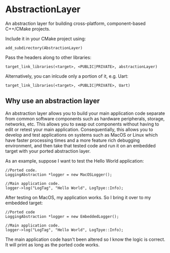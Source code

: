 # AbstractionLayer
An abstraction layer for building cross-platform, component-based C++/CMake projects.

Include it in your CMake project using:

`add_subdirectory(AbstractionLayer)`

Pass the headers along to other libraries:

`target_link_libraries(<target>, <PUBLIC|PRIVATE>, abstractionLayer)`

Alternatively, you can inlcude only a portion of it, e.g. Uart:

`target_link_libraries(<target>, <PUBLIC|PRIVATE>, Uart)`

## Why use an abstraction layer
An abstraction layer allows you to build your main application code separate from common software components such as hardware peripherals, storage, networks, etc.
This allows you to swap out components without having to edit or retest your main application. Consequentially, this allows you to develop and test applications on systems such
as MacOS or Linux which have faster processing times and a more feature rich debugging environment, and then take that tested code and run it on an embedded target with your ported abstraction layer.

As an example, suppose I want to test the Hello World application:

```
//Ported code.
LoggingAbstraction *logger = new MacOSLogger();

//Main application code.
logger->log("LogTag", "Hello World", LogTpye::Info);
```

After testing on MacOS, my application works. So I bring it over to my embedded target:
```
//Ported code
LoggingAbstraction *logger = new EmbeddedLogger();

//Main application code.
logger->log("LogTag", "Hello World", LogTpye::Info);
```

The main application code hasn't been altered so I know the logic is correct. It will print as long as the ported code works.
